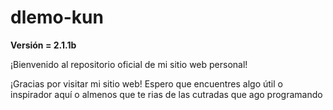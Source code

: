 # **dlemo-kun**

**Versión = 2.1.1b**

¡Bienvenido al repositorio oficial de mi sitio web personal! 

¡Gracias por visitar mi sitio web! Espero que encuentres algo útil o inspirador aquí o almenos que te rias de las cutradas que ago programando

